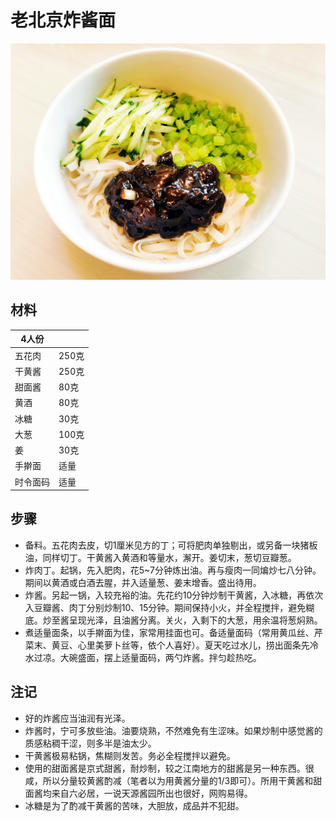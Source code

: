 # 老北京炸酱面

![](../Images/炸酱面_220615.jpg)

## 材料

| 4人份    |       |
| -------- | ----- |
| 五花肉   | 250克 |
| 干黄酱   | 250克 |
| 甜面酱   | 80克  |
| 黄酒     | 80克  |
| 冰糖     | 30克  |
| 大葱     | 100克 |
| 姜       | 30克  |
| 手擀面   | 适量  |
| 时令面码 | 适量  |

## 步骤

- 备料。五花肉去皮，切1厘米见方的丁；可将肥肉单独剔出，或另备一块猪板油，同样切丁。干黄酱入黄酒和等量水，澥开。姜切末，葱切豆瓣葱。
- 炸肉丁。起锅，先入肥肉，花5~7分钟炼出油。再与瘦肉一同煸炒七八分钟。期间以黄酒或白酒去腥，并入适量葱、姜末增香。盛出待用。
- 炸酱。另起一锅，入较充裕的油。先花约10分钟炒制干黄酱，入冰糖，再依次入豆瓣酱、肉丁分别炒制10、15分钟。期间保持小火，并全程搅拌，避免糊底。炒至酱呈现光泽，且油酱分离。关火，入剩下的大葱，用余温将葱焖熟。
- 煮适量面条，以手擀面为佳，家常用挂面也可。备适量面码（常用黄瓜丝、芹菜末、黄豆、心里美萝卜丝等，依个人喜好）。夏天吃过水儿，捞出面条先冷水过凉。大碗盛面，摆上适量面码，两勺炸酱。拌匀趁热吃。

## 注记

- 好的炸酱应当油润有光泽。
- 炸酱时，宁可多放些油。油要烧熟，不然难免有生涩味。如果炒制中感觉酱的质感粘稠干涩，则多半是油太少。
- 干黄酱极易粘锅，焦糊则发苦。务必全程搅拌以避免。
- 使用的甜面酱是京式甜酱，耐炒制，较之江南地方的甜酱是另一种东西。很咸，所以分量较黄酱酌减（笔者以为用黄酱分量的1/3即可）。所用干黄酱和甜面酱均来自六必居，一说天源酱园所出也很好，网购易得。
- 冰糖是为了酌减干黄酱的苦味，大胆放，成品并不犯甜。
